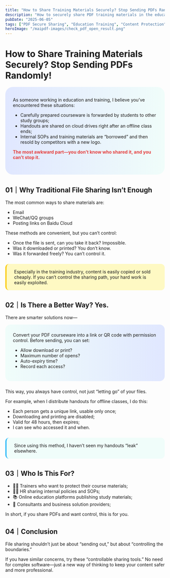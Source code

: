 ```yaml
---
title: "How to Share Training Materials Securely? Stop Sending PDFs Randomly!"
description: "How to securely share PDF training materials in the education industry, prevent content leakage and theft, and improve document management professionalism."
pubDate: "2025-06-05"
tags: ["PDF Secure Sharing", "Education Training", "Content Protection", "Permission Control"]
heroImage: "/maipdf-images/check_pdf_open_result.png"
---
```


# How to Share Training Materials Securely? Stop Sending PDFs Randomly!

<div style="background: linear-gradient(90deg, #e0e7ff 0%, #f0fdfa 100%); padding: 2rem 1.5rem; border-radius: 1.5rem; margin-bottom: 2rem;">
As someone working in education and training, I believe you’ve encountered these situations:

- Carefully prepared courseware is forwarded by students to other study groups;
- Handouts are shared on cloud drives right after an offline class ends;
- Internal SOPs and training materials are “borrowed” and then resold by competitors with a new logo.

<span style="color:#e53e3e;font-weight:bold;">The most awkward part—you don’t know who shared it, and you can’t stop it.</span>
</div>

## 01｜Why Traditional File Sharing Isn’t Enough

The most common ways to share materials are:

- Email
- WeChat/QQ groups
- Posting links on Baidu Cloud

These methods are convenient, but you can’t control:

- Once the file is sent, can you take it back? Impossible.
- Was it downloaded or printed? You don’t know.
- Was it forwarded freely? You can’t control it.

<div style="background: #fef9c3; border-left: 4px solid #facc15; padding: 1rem 1.5rem; border-radius: 0.75rem; margin: 1.5rem 0;">
Especially in the training industry, content is easily copied or sold cheaply. If you can’t control the sharing path, your hard work is easily exploited.
</div>

## 02｜Is There a Better Way? Yes.

There are smarter solutions now—

<div style="background: linear-gradient(90deg, #f0fdfa 0%, #e0e7ff 100%); padding: 1.5rem; border-radius: 1rem; margin-bottom: 1.5rem;">
Convert your PDF courseware into a link or QR code with permission control. Before sending, you can set:

- Allow download or print?
- Maximum number of opens?
- Auto-expiry time?
- Record each access?
</div>

This way, you always have control, not just “letting go” of your files.

For example, when I distribute handouts for offline classes, I do this:

- Each person gets a unique link, usable only once;
- Downloading and printing are disabled;
- Valid for 48 hours, then expires;
- I can see who accessed it and when.

<div style="background: #f0fdfa; border-left: 4px solid #38bdf8; padding: 1rem 1.5rem; border-radius: 0.75rem; margin: 1.5rem 0;">
Since using this method, I haven’t seen my handouts “leak” elsewhere.
</div>

## 03｜Who Is This For?

- 🧑‍🏫 Trainers who want to protect their course materials;
- 🧑‍💼 HR sharing internal policies and SOPs;
- 📚 Online education platforms publishing study materials;
- 🤝 Consultants and business solution providers;

In short, if you share PDFs and want control, this is for you.

## 04｜Conclusion

File sharing shouldn’t just be about “sending out,” but about “controlling the boundaries.”

If you have similar concerns, try these “controllable sharing tools.” No need for complex software—just a new way of thinking to keep your content safer and more professional.
